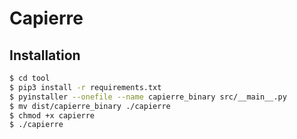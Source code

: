 # Capierre

## Installation

```bash
$ cd tool
$ pip3 install -r requirements.txt
$ pyinstaller --onefile --name capierre_binary src/__main__.py
$ mv dist/capierre_binary ./capierre
$ chmod +x capierre
$ ./capierre
```

